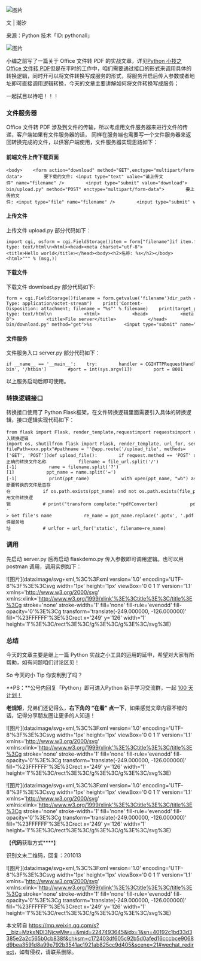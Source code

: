 ![图片](https://mmbiz.qpic.cn/mmbiz_jpg/SAy0yVjKWywF1B2sqROJSwGqkBTnf3iaCY0NicU3iaflojDougbyrWHezpZkPo7ViaglL4pQgXEANKZGRsts1PA2TQ/640?wx_fmt=jpeg&wxfrom=5&wx_lazy=1&wx_co=1)

文 | 潮汐  

来源：Python 技术「ID: pythonall」

![图片](https://mmbiz.qpic.cn/mmbiz_jpg/t8ibUxVnMTLPLUyAAdaDETpj5xxGvtM5pcns01OplkMfZrYaMeHJUFDOGIAjbOpGab87wO7uZhjEwv0WnhPbq1A/640?wx_fmt=jpeg&wxfrom=5&wx_lazy=1&wx_co=1 "金属质感分割线")

  

小编之前写了一篇关于 Office 文件转 PDF 的实战文章，详见[Python 小技之 Office 文件转 PDF](https://mp.weixin.qq.com/s?__biz=MzU1NDk2MzQyNg==&mid=2247486976&idx=1&sn=197c70aa3a38efb7bc6bc5a8f4168949&scene=21#wechat_redirect)但是在平时的工作中，咱们需要通过接口的形式来调用具体的转换逻辑，同时开可以将文件转换写成服务的形式，将服务开启后传入参数或者地址即可直接调用逻辑转换，今天的文章主要讲解如何将文件转换写成服务；

一起拭目以待吧！！！

### 文件服务器

Office 文件转 PDF 涉及到文件的传输，所以考虑用文件服务器来进行文件的传递，客户端如果有文件服务器的话， 同样在服务端也需要写一个文件服务器来返回转换完成的文件，以供客户端使用，文件服务器实现思路如下：

#### 前端文件上传下载页面

```
<body>    <form action="download" method="GET",enctype="multipart/form-data">        要下载的文件: <input type="text" value="请上传文件" name="filename" />        <input type="submit" value="download">    </form>    <form action="/file_server/cgi-bin/upload.py" method="POST" enctype="multipart/form-data">        要上传的文件: <input type="file" name="filename" />        <input type="submit" value="upload">    </form>
```

#### 上传文件

上传文件 upload.py 部分代码如下：

```
import cgi, osform = cgi.FieldStorage()item = form["filename"]if item.filename:    fn = os.path.basename(item.filename)    open("/home/sxhlinux/data/" + fn, "wb").write(item.file.read())    msg = "File" + fn + ' upload successfully !'else:    msg = 'no file is uploaded 'print("""\Content-type: text/html\n<html><head><meta charset="utf-8"><title>Hello world</title></head><body><h2>名称: %s</h2></body><html>""" % (msg,))
```

#### 下载文件

下载文件 download.py 部分代码如下:

```
form = cgi.FieldStorage()filename = form.getvalue('filename')dir_path = "F:/WorkSpace/FilesToPDF/file_server/tmp"target_path = dir_path + str(filename)if os.path.exists(target_path) == True:    print("Content-Type: application/octet-stream")    print('Content-Disposition: attachment; filename = "%s"' % filename)    print(target_path)    sys.stdout.flush()    fo = open(target_path, "rb")    sys.stdout.buffer.write(fo.read())    fo.close()else:    print("""\            Content-type: text/html\n            <html>            <head>            <meta charset="utf-8">            <title>File server</title>            </head>            <body>            <h1> %s doesn't exist in the server:            files in the server list below: </h1>""" % filename)    for line in os.popen(filename):        name = line.strip().split(' ', 8)        type(name)        if len(name) == 9:            print("""            <form action="/cgi-bin/download.py" method="get">%s            <input type="submit" name="filename" value="%s">            </form>""" % (line, name[8]))
```

#### 文件服务

文件服务入口 server.py 部分代码如下：

```
if __name__ == '__main__':    try:        handler = CGIHTTPRequestHandler        handler.cgi_directories = ['/cgi-bin', '/htbin']        #port = int(sys.argv[1])        port = 8001        print('port is %d' % port)        server = HTTPServer(('', port), handler)        print('Welcome to my website !')        server.serve_forever()    except KeyboardInterrupt:        print('^C received, shutting down server')        server.socket.close() 
```

以上服务启动后即可使用。

### 转换逻辑接口

转换接口使用了 Python Flask框架，在文件转换逻辑里面需要引入具体的转换逻辑，接口逻辑实现代码如下：

```
from flask import Flask, render_template,requestimport requestsimport configfrom requests import getimport files2pdf  # 引入转换逻辑import os, shutilfrom flask import Flask, render_template, url_for, send_from_directory,json,make_response,jsonifyapp = Flask(__name__, static_folder='/static')app.config.from_object(config)app.config["SECRET_KEY"] = "123456"@app.route('/')def index():    return "Welcome to You,Please visit the url:http://IP:5000/upload_file?filePath=xxx.pptx"#pathname = ''@app.route('/upload_file', methods=['GET', 'POST'])def upload_file():        if request.method == 'POST' or request.method == 'GET':            file_url = request.args.get('filePath', '')            req = get(file_url)            if req.status_code == 404:                print("no file")                return            # 取正确的转换文件名称            filename = file_url.split('/')[-1]            name = filename.split('?')[1]            ppt_name = name.split('=')[-1]            print(ppt_name)            with open(ppt_name, "wb") as file:                # get request                # response = get(url)                # write to file                file.write(req.content)            # 判断要转换的文件是否存在            if os.path.exists(ppt_name) and not os.path.exists(file_path + '/' + ppt_name):                shutil.move(ppt_name, file_path)            elif os.path.exists(ppt_name) and os.path.exists(file_path + '/' + ppt_name):                print('file alreadly exists')                os.remove(ppt_name)                print("already deleted exists file")            pdfConverter = files2pdf.PDFConverter(file_path + '/' + ppt_name)  # 调用文件转换逻辑            # print("transform complete:"+pdfConverter)            pdfConverter.run_conver()            # file transform finshed --> Get file's name            re_name = ppt_name.replace('.pptx', '.pdf')            print('New name is:' + re_name)            # /static/%E6%B0%B4%E9%92%A2%E9%9B%86%E5%9B%A2%E6%99%BA%E6%85%A7%E5%85%9A%E5%BB%BA%E5%9F%B9%E8%AE%AD%E8%B5%84%E6%96%990420%282%29.pdf            re_url = 'IP:8001'  # 文件服务地址            # urlfor = url_for('static', filename=re_name)            return re_url + url_for('static', filename=re_name)            #return  render_template('result_link.html')if __name__ == '__main__':    app.run(host='0.0.0.0', port=5000)    
```

### 调用

先启动 server.py 后再启动 flaskdemo.py 传入参数即可调用逻辑。也可以用 postman 调用，调用实例如下：

![图片](data:image/svg+xml,%3C%3Fxml version='1.0' encoding='UTF-8'%3F%3E%3Csvg width='1px' height='1px' viewBox='0 0 1 1' version='1.1' xmlns='http://www.w3.org/2000/svg' xmlns:xlink='http://www.w3.org/1999/xlink'%3E%3Ctitle%3E%3C/title%3E%3Cg stroke='none' stroke-width='1' fill='none' fill-rule='evenodd' fill-opacity='0'%3E%3Cg transform='translate(-249.000000, -126.000000)' fill='%23FFFFFF'%3E%3Crect x='249' y='126' width='1' height='1'%3E%3C/rect%3E%3C/g%3E%3C/g%3E%3C/svg%3E)

### 总结

今天的文章主要是继上一篇 Python 实战之小工具的运用的延申，希望对大家有所帮助，如有问题咱们讨论区见！

So 今天的小 Tip 你安利到了吗？

**PS：**公号内回复「Python」即可进入Python 新手学习交流群，一起 [100 天计划！](http://mp.weixin.qq.com/s?__biz=MzU1NDk2MzQyNg==&mid=2247486409&idx=1&sn=bee54e90931441489977f68df8339d5f&chksm=fbdad344ccad5a52dd503a3b4eb3c67bd79e3a50634acac8a28b42ebfb476833475182b62806&scene=21#wechat_redirect)

  

**老规矩**，兄弟们还记得么，**右下角的 “在看” 点一下**，如果感觉文章内容不错的话，记得分享朋友圈让更多的人知道！

![图片](data:image/svg+xml,%3C%3Fxml version='1.0' encoding='UTF-8'%3F%3E%3Csvg width='1px' height='1px' viewBox='0 0 1 1' version='1.1' xmlns='http://www.w3.org/2000/svg' xmlns:xlink='http://www.w3.org/1999/xlink'%3E%3Ctitle%3E%3C/title%3E%3Cg stroke='none' stroke-width='1' fill='none' fill-rule='evenodd' fill-opacity='0'%3E%3Cg transform='translate(-249.000000, -126.000000)' fill='%23FFFFFF'%3E%3Crect x='249' y='126' width='1' height='1'%3E%3C/rect%3E%3C/g%3E%3C/g%3E%3C/svg%3E)

![图片](data:image/svg+xml,%3C%3Fxml version='1.0' encoding='UTF-8'%3F%3E%3Csvg width='1px' height='1px' viewBox='0 0 1 1' version='1.1' xmlns='http://www.w3.org/2000/svg' xmlns:xlink='http://www.w3.org/1999/xlink'%3E%3Ctitle%3E%3C/title%3E%3Cg stroke='none' stroke-width='1' fill='none' fill-rule='evenodd' fill-opacity='0'%3E%3Cg transform='translate(-249.000000, -126.000000)' fill='%23FFFFFF'%3E%3Crect x='249' y='126' width='1' height='1'%3E%3C/rect%3E%3C/g%3E%3C/g%3E%3C/svg%3E)

【**代码**获取方式****】

识别文末二维码，回复：201013

  

![图片](data:image/svg+xml,%3C%3Fxml version='1.0' encoding='UTF-8'%3F%3E%3Csvg width='1px' height='1px' viewBox='0 0 1 1' version='1.1' xmlns='http://www.w3.org/2000/svg' xmlns:xlink='http://www.w3.org/1999/xlink'%3E%3Ctitle%3E%3C/title%3E%3Cg stroke='none' stroke-width='1' fill='none' fill-rule='evenodd' fill-opacity='0'%3E%3Cg transform='translate(-249.000000, -126.000000)' fill='%23FFFFFF'%3E%3Crect x='249' y='126' width='1' height='1'%3E%3C/rect%3E%3C/g%3E%3C/g%3E%3C/svg%3E)

本文转自 <https://mp.weixin.qq.com/s?__biz=MzkxNDI3NjcwMw==&mid=2247493645&idx=1&sn=40192c1bd33d3385e2a2c565b0cb838f&chksm=c172403df605c92b5d0afed16cccbce9068d9bea3591d8a99e792b3541ac1921ab825cc9d405&scene=21#wechat_redirect>，如有侵权，请联系删除。